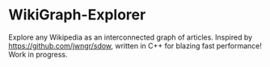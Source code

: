 # WikiGraph-Explorer
Explore any Wikipedia as an interconnected graph of articles. Inspired by https://github.com/jwngr/sdow, written in C++ for blazing fast performance! Work in progress.

